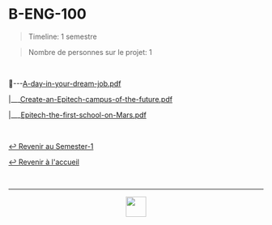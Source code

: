 # B-ENG-100

> Timeline: 1 semestre

> Nombre de personnes sur le projet: 1

<br>

📂---[A-day-in-your-dream-job.pdf](https://github.com/Studio-17/Epitech-Subjects/blob/main/Semester-1/B-ENG-100/A-day-in-your-dream-job.pdf)

|\_\_\_[Create-an-Epitech-campus-of-the-future.pdf](https://github.com/Studio-17/Epitech-Subjects/blob/main/Semester-1/B-ENG-100/Create-an-Epitech-campus-of-the-future.pdf)

|\_\_\_[Epitech-the-first-school-on-Mars.pdf](https://github.com/Studio-17/Epitech-Subjects/blob/main/Semester-1/B-ENG-100/Epitech-the-first-school-on-Mars.pdf)


<br>

[↩️ Revenir au Semester-1](https://github.com/Studio-17/Epitech-Subjects/blob/main/Semester-1)

[↩️ Revenir à l'accueil](https://github.com/Studio-17/Epitech-Subjects/)

<br>

---

<div align="center">

<a href="https://github.com/Studio-17" target="_blank"><img src="../../../assets/voc17.gif" width="40"></a>

</div>